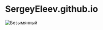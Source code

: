 # SergeyEleev.github.io
![Безымянный](https://user-images.githubusercontent.com/51604015/71473152-bed11400-27f7-11ea-9a05-c7a8b35a07d2.png)
